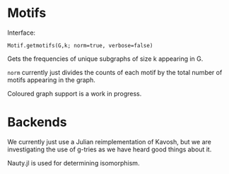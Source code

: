 # Motifs

Interface:

`Motif.getmotifs(G,k; norm=true, verbose=false)`

Gets the frequencies of unique subgraphs of size k appearing in G.

`norm` currently just divides the counts of each motif by the total number of motifs appearing in the graph.

Coloured graph support is a work in progress.

# Backends

We currently just use a Julian reimplementation of Kavosh<!-- cite -->, but we are investigating the use of g-tries as we have heard good things about it.

Nauty.jl is used for determining isomorphism.
